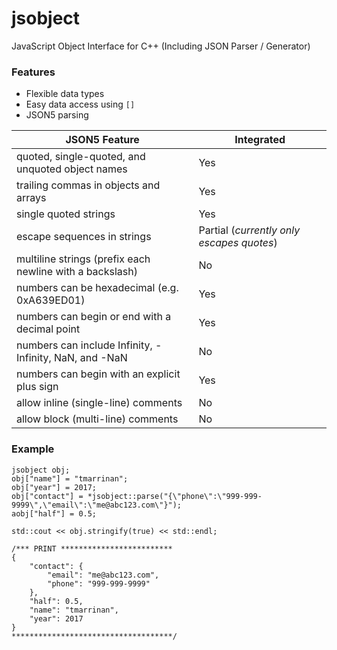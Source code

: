 # jsobject
JavaScript Object Interface for C++ (Including JSON Parser / Generator)

### Features
* Flexible data types
* Easy data access using `[]`
* JSON5 parsing

| JSON5 Feature                                            | Integrated                                |
|----------------------------------------------------------|-------------------------------------------|
| quoted, single-quoted, and unquoted object names         | Yes                                       |
| trailing commas in objects and arrays                    | Yes                                       |
| single quoted strings                                    | Yes                                       |
| escape sequences in strings                              | Partial (*currently only escapes quotes*) |
| multiline strings (prefix each newline with a backslash) | No                                        |
| numbers can be hexadecimal (e.g. 0xA639ED01)             | Yes                                       |
| numbers can begin or end with a decimal point            | Yes                                       |
| numbers can include Infinity, -Infinity, NaN, and -NaN   | No                                        |
| numbers can begin with an explicit plus sign             | Yes                                       |
| allow inline (single-line) comments                      | No                                        |
| allow block (multi-line) comments                        | No                                        |

### Example
```
jsobject obj;
obj["name"] = "tmarrinan";
obj["year"] = 2017;
obj["contact"] = *jsobject::parse("{\"phone\":\"999-999-9999\",\"email\":\"me@abc123.com\"}");
aobj["half"] = 0.5;

std::cout << obj.stringify(true) << std::endl;

/*** PRINT *************************
{
    "contact": {
        "email": "me@abc123.com",
        "phone": "999-999-9999"
    },
    "half": 0.5,
    "name": "tmarrinan",
    "year": 2017
}
************************************/
```
